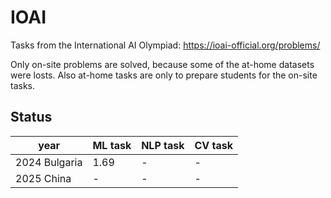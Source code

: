 # IOAI

Tasks from the International AI Olympiad: https://ioai-official.org/problems/

Only on-site problems are solved, because some of the at-home datasets were losts. Also at-home tasks are only to prepare students for the on-site tasks.

## Status

| year          | ML task | NLP task | CV task |
| ------------- | ------- | -------- | ------- |
| 2024 Bulgaria | 1.69    | -        | -       |
| 2025 China    | -       | -        | -       |
